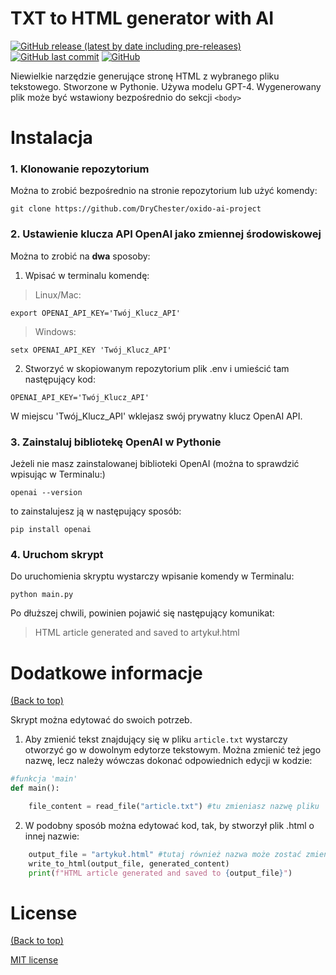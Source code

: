 
# TXT to HTML generator with AI

[![GitHub release (latest by date including pre-releases)](https://img.shields.io/github/v/release/navendu-pottekkat/awesome-readme?include_prereleases)](https://img.shields.io/github/v/release/navendu-pottekkat/awesome-readme?include_prereleases)
[![GitHub last commit](https://img.shields.io/github/last-commit/navendu-pottekkat/awesome-readme)](https://img.shields.io/github/last-commit/navendu-pottekkat/awesome-readme)
[![GitHub](https://img.shields.io/github/license/navendu-pottekkat/awesome-readme)](https://img.shields.io/github/license/navendu-pottekkat/awesome-readme)

Niewielkie narzędzie generujące stronę HTML z wybranego pliku tekstowego. Stworzone w Pythonie. Używa modelu GPT-4. Wygenerowany plik może być wstawiony bezpośrednio do sekcji `<body>`

# Instalacja

### 1. Klonowanie repozytorium

Można to zrobić bezpośrednio na stronie repozytorium lub użyć komendy:

```shell
git clone https://github.com/DryChester/oxido-ai-project
```

### 2. Ustawienie klucza API OpenAI jako zmiennej środowiskowej

Można to zrobić na **dwa** sposoby:

1) Wpisać w terminalu komendę:

>Linux/Mac:
```shell 
export OPENAI_API_KEY='Twój_Klucz_API'
```
>Windows:
```shell 
setx OPENAI_API_KEY 'Twój_Klucz_API'
```

2) Stworzyć w skopiowanym repozytorium plik .env i umieścić tam następujący kod:

```shell
OPENAI_API_KEY='Twój_Klucz_API'
```
W miejscu 'Twój_Klucz_API' wklejasz swój prywatny klucz OpenAI API. 

### 3. Zainstaluj bibliotekę OpenAI w Pythonie
Jeżeli nie masz zainstalowanej biblioteki OpenAI (można to sprawdzić wpisując w Terminalu:)
```shell
openai --version
```  
to zainstalujesz ją w następujący sposób:
```shell
pip install openai
```
### 4. Uruchom skrypt
Do uruchomienia skryptu wystarczy wpisanie komendy w Terminalu:
```shell
python main.py
```
Po dłuższej chwili, powinien pojawić się następujący komunikat:
>HTML article generated and saved to artykuł.html



# Dodatkowe informacje
[(Back to top)](#table-of-contents)

Skrypt można edytować do swoich potrzeb. 

1) Aby zmienić tekst znajdujący się w pliku `article.txt` wystarczy otworzyć go w dowolnym edytorze tekstowym. Można zmienić też jego nazwę, lecz należy wówczas dokonać odpowiednich edycji w kodzie:
```python
#funkcja 'main'
def main():

    file_content = read_file("article.txt") #tu zmieniasz nazwę pliku
```
2) W podobny sposób można edytować kod, tak, by stworzył plik .html o innej nazwie:
```python
    output_file = "artykuł.html" #tutaj również nazwa może zostać zmieniona, jednak rozszerzenie musi pozostać takie samo
    write_to_html(output_file, generated_content)
    print(f"HTML article generated and saved to {output_file}")
```


# License
[(Back to top)](#table-of-contents)

[MIT license](./LICENSE)



